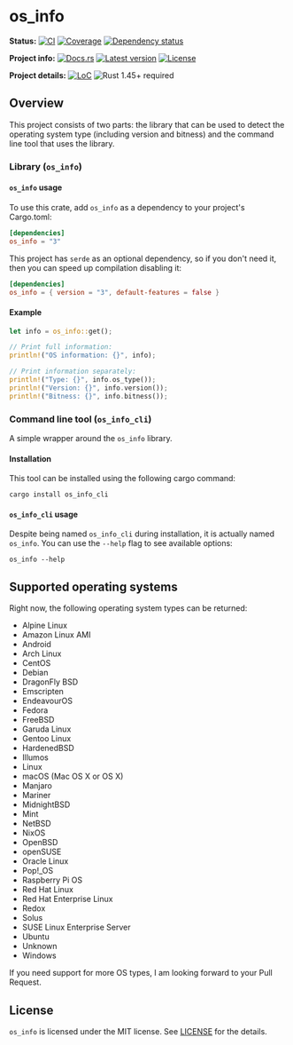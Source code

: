 # os_info

**Status:**
[![CI](https://github.com/stanislav-tkach/os_info/workflows/CI/badge.svg)](https://github.com/stanislav-tkach/os_info/actions)
[![Coverage](https://codecov.io/gh/stanislav-tkach/os_info/branch/master/graph/badge.svg)](https://codecov.io/gh/stanislav-tkach/os_info)
[![Dependency status](https://deps.rs/repo/github/stanislav-tkach/os_info/status.svg)](https://deps.rs/repo/github/stanislav-tkach/os_info)

**Project info:**
[![Docs.rs](https://docs.rs/os_info/badge.svg)](https://docs.rs/os_info)
[![Latest version](https://img.shields.io/crates/v/os_info.svg)](https://crates.io/crates/os_info)
[![License](https://img.shields.io/github/license/stanislav-tkach/os_info.svg)](https://github.com/stanislav-tkach/os_info/blob/master/LICENSE)

**Project details:**
[![LoC](https://tokei.rs/b1/github/stanislav-tkach/os_info)](https://github.com/stanislav-tkach/os_info)
![Rust 1.45+ required](https://img.shields.io/badge/rust-1.41+-blue.svg?label=Required%20Rust)

## Overview

This project consists of two parts: the library that can be used to detect the
operating system type (including version and bitness) and the command line tool
that uses the library.

### Library (`os_info`)

#### `os_info` usage

To use this crate, add `os_info` as a dependency to your project's Cargo.toml:

```toml
[dependencies]
os_info = "3"
```

This project has `serde` as an optional dependency, so if you don't need it, then
you can speed up compilation disabling it:

```toml
[dependencies]
os_info = { version = "3", default-features = false }
```

#### Example

```rust
let info = os_info::get();

// Print full information:
println!("OS information: {}", info);

// Print information separately:
println!("Type: {}", info.os_type());
println!("Version: {}", info.version());
println!("Bitness: {}", info.bitness());
```

### Command line tool (`os_info_cli`)

A simple wrapper around the `os_info` library.

#### Installation

This tool can be installed using the following cargo command:

```console
cargo install os_info_cli
```

#### `os_info_cli` usage

Despite being named `os_info_cli` during installation, it is actually named
`os_info`. You can use the `--help` flag to see available options:

```console
os_info --help
```

## Supported operating systems

Right now, the following operating system types can be returned:

- Alpine Linux
- Amazon Linux AMI
- Android
- Arch Linux
- CentOS
- Debian
- DragonFly BSD
- Emscripten
- EndeavourOS
- Fedora
- FreeBSD
- Garuda Linux
- Gentoo Linux
- HardenedBSD
- Illumos
- Linux
- macOS (Mac OS X or OS X)
- Manjaro
- Mariner
- MidnightBSD
- Mint
- NetBSD
- NixOS
- OpenBSD
- openSUSE
- Oracle Linux
- Pop!_OS
- Raspberry Pi OS
- Red Hat Linux
- Red Hat Enterprise Linux
- Redox
- Solus
- SUSE Linux Enterprise Server
- Ubuntu
- Unknown
- Windows

If you need support for more OS types, I am looking forward to your Pull Request.

## License

`os_info` is licensed under the MIT license. See [LICENSE] for the details.

[lsb_release]: http://refspecs.linuxbase.org/LSB_2.0.1/LSB-PDA/LSB-PDA/lsbrelease.html
[LICENSE]: https://github.com/stanislav-tkach/os_info/blob/master/LICENSE
